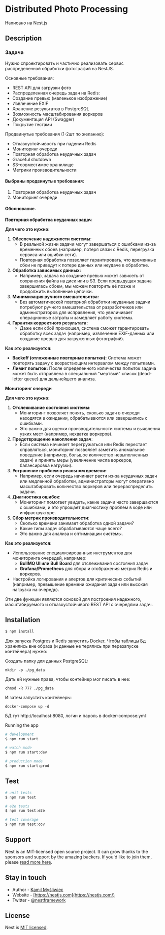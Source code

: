 # Distributed Photo Processing

Написано на Nest.js

## Description

### Задача

Нужно спроектировать и частично реализовать сервис распределенной обработки фотографий на NestJS.

Основные требования:

- REST API для загрузки фото
- Распределенная очередь задач на Redis:
- Создание превью (маленькое изображение)
- Извлечение EXIF
- Хранение результатов в PostgreSQL
- Возможность масштабирования воркеров
- Документация API (Swagger)
- Покрытие тестами

Продвинутые требования (1-2шт по желанию):

- Отказоустойчивость при падении Redis
- Мониторинг очереди
- Повторная обработка неудачных задач
- Graceful shutdown
- S3-совместимое хранилище
- Метрики производительности

#### Выбраны продвинутые требования:

1. Повторная обработка неудачных задач
2. Мониторинг очереди

#### Обоснование.

**Повторная обработка неудачных задач**

**Для чего это нужно:**

1. **Обеспечение надежности системы:**
   * В реальной жизни задачи могут завершаться с ошибками из-за временных сбоев (например, потеря связи с Redis, перегрузка сервиса или ошибки сети).
   * Повторная обработка позволяет гарантировать, что временные сбои не приведут к потере данных или неудаче в обработке.
2. **Обработка зависимых данных:**
   * Например, задача на создание превью может зависеть от сохранения файла на диск или в S3. Если предыдущая задача завершилась сбоем, мы можем повторить её позже и продолжить выполнение цепочки.
3. **Минимизация ручного вмешательства:**
   * Без автоматической повторной обработки неудачные задачи потребуют ручного вмешательства от разработчиков или администраторов для исправления, что увеличивает операционные затраты и замедляет работу системы.
4. **Гарантия корректного результата:**
   * Даже если сбой произошел, система сможет гарантировать обработку всех задач (например, извлечение EXIF-данных или создание превью для загруженных фотографий).

**Как это реализуется:**

* **Backoff (отложенные повторные попытки):** Система может повторять задачу с возрастающим интервалом между попытками.
* **Лимит попыток:** После определенного количества попыток задача может быть отправлена в специальный "мертвый" список (dead-letter queue) для дальнейшего анализа.

**Мониторинг очереди**

**Для чего это нужно:**

1. **Отслеживание состояния системы:**
   * Мониторинг позволяет понять, сколько задач в очереди находятся в ожидании, обрабатываются или завершились с ошибками.
   * Это важно для оценки производительности системы и выявления узких мест (например, нехватка воркеров).
2. **Предотвращение накопления задач:**
   * Если система начинает перегружаться или Redis перестает справляться, мониторинг позволяет заметить аномальное поведение (например, большое количество невыполненных задач) и принять меры (увеличение числа воркеров, балансировка нагрузки).
3. **Устранение проблем в реальном времени:**
   * Например, если очередь начинает расти из-за неудачных задач или медленной обработки, администраторы могут оперативно масштабировать количество воркеров или перераспределить задачи.
4. **Диагностика ошибок:**
   * Мониторинг помогает увидеть, какие задачи часто завершаются с ошибками, и это упрощает диагностику проблем в коде или инфраструктуре.
5. **Сбор метрик производительности:**
   * Сколько времени занимает обработка одной задачи?
   * Какие типы задач обрабатываются чаще всего?
   * Это важно для анализа и оптимизации системы.

**Как это реализуется:**

* Использование специализированных инструментов для мониторинга очередей, например:
  * **BullMQ UI или Bull Board** для отслеживания состояния задач.
  * **Grafana/Prometheus** для сбора и отображения метрик Redis и воркеров.
* Настройка логирования и алертов для критических событий (например, превышение времени ожидания задач или высокая нагрузка на очередь).

Эти две функции являются основой для построения надежного, масштабируемого и отказоустойчивого REST API с очередями задач.

## Installation

```bash
$ npm install
```

Для запуска Postgres и Redis запустить Docker.
Чтобы таблицы Бд хранились вне образа (и данные не терялись при перезапуске контейнера)  нужно:

Создать папку для данных PostgreSQL:

```
mkdir -p ./pg_data
```

Дать ей нужные права, чтобы контейнер мог писать в нее:

```
chmod -R 777 ./pg_data
```

И затем запустить контейнеры:

```
docker-compose up -d
```

БД тут  http://localhost:8080, логин и пароль в docker-compose.yml

Running the app

```bash
# development
$ npm run start

# watch mode
$ npm run start:dev

# production mode
$ npm run start:prod
```

## Test

```bash
# unit tests
$ npm run test

# e2e tests
$ npm run test:e2e

# test coverage
$ npm run test:cov
```

## Support

Nest is an MIT-licensed open source project. It can grow thanks to the sponsors and support by the amazing backers. If you'd like to join them, please [read more here](https://docs.nestjs.com/support).

## Stay in touch

- Author - [Kamil Myśliwiec](https://kamilmysliwiec.com)
- Website - [https://nestjs.com](https://nestjs.com/)
- Twitter - [@nestframework](https://twitter.com/nestframework)

## License

Nest is [MIT licensed](LICENSE).

[circleci-image]: https://img.shields.io/circleci/build/github/nestjs/nest/master?token=abc123def456
[circleci-url]: https://circleci.com/gh/nestjs/nest
